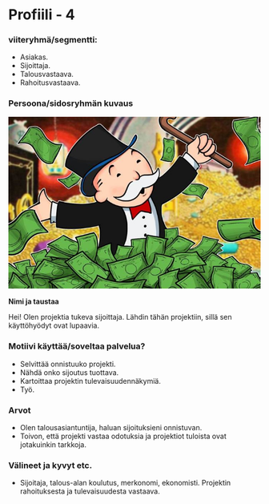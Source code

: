 # Profiili - 4



### viiteryhmä/segmentti:

* Asiakas.
* Sijoittaja.
* Talousvastaava.
* Rahoitusvastaava.


### Persoona/sidosryhmän kuvaus

![](../kuvat/Investor.JPG)


**Nimi ja taustaa**

Hei! Olen projektia tukeva sijoittaja. Lähdin tähän projektiin, sillä sen käyttöhyödyt ovat lupaavia.

### Motiivi käyttää/soveltaa palvelua? 

* Selvittää onnistuuko projekti.
* Nähdä onko sijoutus tuottava.
* Kartoittaa projektin tulevaisuudennäkymiä.
* Työ.


### Arvot  

* Olen talousasiantuntija, haluan sijoituksieni onnistuvan.
* Toivon, että projekti vastaa odotuksia ja projektiot tuloista ovat jotakuinkin tarkkoja.


### Välineet ja kyvyt etc.

* Sijoitaja, talous-alan koulutus, merkonomi, ekonomisti. Projektin rahoituksesta ja tulevaisuudesta vastaava.